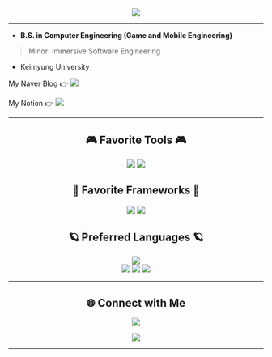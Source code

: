 <div align="center">  
  <img src="https://capsule-render.vercel.app/api?type=soft&color=00599C&height=130&section=header&text=Thank%20you%20for%20Visiting&fontSize=80&fontColor=03C75A&animation=fadeIn" />
</div>

---

+ **B.S. in Computer Engineering (Game and Mobile Engineering)**  
> Minor: Immersive Software Engineering  
+ Keimyung University

<p>
  My Naver Blog 👉
  <a href="https://blog.naver.com/rdz77">
    <img src="https://img.shields.io/badge/Naver_Blog-2DB400?style=for-the-badge&logo=Naver&logoColor=white" />
  </a>
</p>

<p>
  My Notion 👉
  <a href="https://sn7794.notion.site/i-m-KyeongMin-Kim-d28f01712757415899d15daead0199fe">
    <img src="https://img.shields.io/badge/Notion_Workspace-fdf6e3?style=for-the-badge&logo=Notion&logoColor=000000" />
  </a>
</p>

---

<h2 align="center">🎮 Favorite Tools 🎮</h2>
<p align="center">
  <img src="https://img.shields.io/badge/unity-white.svg?style=for-the-badge&logo=unity&logoColor=black" />
  <img src="https://img.shields.io/badge/Oculus-white.svg?style=for-the-badge&logo=Oculus&logoColor=1C1E20" />
</p>

<h2 align="center">📄 Favorite Frameworks 📄</h2>
<p align="center">
  <img src="https://img.shields.io/badge/React-blue.svg?style=for-the-badge&logo=React&logoColor=61DAFB" />
  <img src="https://img.shields.io/badge/React_Native-20232A.svg?style=for-the-badge&logo=React&logoColor=61DAFB" />
</p>

<h2 align="center">🪐 Preferred Languages 🪐</h2>
<div align="center">
  <img src="http://mazassumnida.wtf/api/v2/generate_badge?boj=rudaz77" /><br />
  <img src="https://img.shields.io/badge/Python-F1BF7A.svg?style=for-the-badge&logo=Python&logoColor=3776AB" />
  <img src="https://img.shields.io/badge/C++-00599C.svg?style=for-the-badge&logo=c%2B%2B&logoColor=white" />
  <img src="https://img.shields.io/badge/C%23-239120.svg?style=for-the-badge&logo=c-sharp&logoColor=white" />
</div>

---

<h2 align="center">🌐 Connect with Me</h2>
<p align="center">
  <img src="https://img.shields.io/badge/rutas7794@gmail.com-D14836?style=for-the-badge&logo=gmail&logoColor=white" />
</p>

<div align="center">
  <img src="https://capsule-render.vercel.app/api?type=soft&color=033963&height=100&section=header&text=Thank%20you%20for%20Visiting%20every%20time.&fontSize=50&fontColor=ECD53F" />
</div>

---
